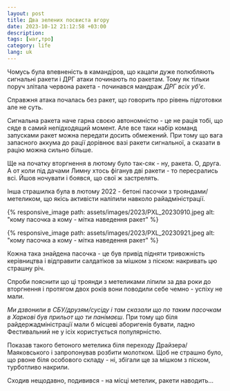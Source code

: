 ```yaml
---
layout: post
title: Два зелених посвиста вгору
date: 2023-10-12 21:12:58 +03:00
description: 
tags: [war,тро]
category: life
lang: uk
---
```


Чомусь була впевненість в камандіров, що кацапи дуже полюбляють сигнальні ракети і ДРГ атаки починають по ракетам.
Тому як тільки поруч злітала червона ракета - починався  мандраж _ДРГ всіх уб'є_.

Справжня атака почалась без ракет, що говорить про рівень підготовки але не суть.

Сигнальна ракета наче гарна своєю автономністю - це не рація тобі, що сяде в самий непідходящий момент.
Але все таки набір команд запусками ракет можна передати досить обмежений. 
При тому що вага запасного аккума до рації дорівнює вазі ракети сигнальної, а сказати в рацію можна сильно більше.

Ще на початку вторгнення в лютому було так-сяк - ну, ракета. 
О, друга.
А от коли під дачами Лимну хтось фіганув дві ракети - то пересрались всі. 
Йшов ночувати і боявся, що свої ж застрелять.

Інша страшилка була в лютому 2022 - бетоні пасочки з трояндами/метеликом, що якісь активісти наліпили навколо райадміністрації.

{% responsive_image path: assets/images/2023/PXL_20230910.jpeg alt: "кому пасочка а кому - мітка наведення ракет" %}

{% responsive_image path: assets/images/2023/PXL_20230921.jpeg alt: "кому пасочка а кому - мітка наведення ракет" %}

Кожна така знайдена пасочка - це був привід підняти тривожність керівництва і відправити салдатіков за мішком з піском: накривать цю страшну річ.

Спроби пояснити що ці троянди з метеликами ліпили за два роки до вторгнення і протягом двох років вони поводили себе чемно - успіху не мали.

_Ми дзвонили в СБУ/друзям/сусіду і там сказали що по таким пасочкам в Харкові був прильот що ти панімаєш_.
При тому що біля райдержадміністрації мали б місцеві аборигенів бувати, ладно Фестивальний не у ісіх користується популярністю.

Показав такого бетоного метелика біля переходу Драйзера/Маяковського і запропонував розбити молотком. 
Щоб не страшно було, що рвоне біля особового складу - ні, збігали ще за мішком з піском, турботливо накрили.

Сходив нещодавно, подивився - на місці метелик, ракети наводить...
